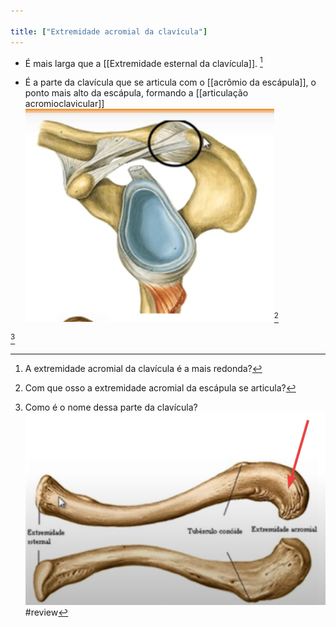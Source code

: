 ```yaml
---

title: ["Extremidade acromial da clavícula"]
---
```


+ É mais larga que a [[Extremidade esternal da clavícula]]. [^471536]

[^471536]: A extremidade acromial da clavícula é a mais redonda?

+ É a parte da clavícula que se articula com o [[acrômio da escápula]], o ponto mais alto da escápula, formando a [[articulação acromioclavicular]]![Pasted image 20210330000132.png](Pasted%20image%2020210330000132.png)[^13519]

[^13519]: Com que osso a extremidade acromial da escápula se articula?


[^298919]

[^298919]: Como é o nome dessa parte da clavícula? ![Pasted image 20210329235739.png](Pasted%20image%2020210329235739.png)
#review 
